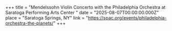 +++
title = "Mendelssohn Violin Concerto with the Philadelphia Orchestra at Saratoga Performing Arts Center "
date = "2025-08-07T00:00:00.000Z"
place = "Saratoga Springs, NY"
link = "https://spac.org/events/philadelphia-orchestra-the-planets/"
+++

